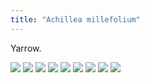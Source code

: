 ```yaml
---
title: "Achillea millefolium"
---
```


Yarrow.



<!-- Add images to <div class="fotorama"></div> -->
<div class="fotorama" data-nav="thumbs" data-thumbwidth="85" data-thumbheight="64">
  <a href="https://res.cloudinary.com/gardenwild/image/upload/v1633211836/achillea-millefolium-flowers-100626.jpg">
    <img src="https://res.cloudinary.com/gardenwild/image/upload/w_85,ar_1.77,c_thumb,g_auto/v1633211836/achillea-millefolium-flowers-100626.jpg"></a>
  <a href="https://res.cloudinary.com/gardenwild/image/upload/v1633211836/achillea-millefolium-meadow.jpg">
    <img src="https://res.cloudinary.com/gardenwild/image/upload/w_85,ar_1.77,c_thumb,g_auto/v1633211836/achillea-millefolium-meadow.jpg"></a>
  <a href="https://res.cloudinary.com/gardenwild/image/upload/v1633211837/achillea-millefolium-scan-191223.jpg">
    <img src="https://res.cloudinary.com/gardenwild/image/upload/w_85,ar_1.77,c_thumb,g_auto/v1633211837/achillea-millefolium-scan-191223.jpg"></a>
  <a href="https://res.cloudinary.com/gardenwild/image/upload/v1633211838/achillea-millefolium-spider-110710.jpg">
    <img src="https://res.cloudinary.com/gardenwild/image/upload/w_85,ar_1.77,c_thumb,g_auto/v1633211838/achillea-millefolium-spider-110710.jpg"></a>
  <a href="https://res.cloudinary.com/gardenwild/image/upload/v1633211836/achillea-millefolium-flower-closeup-120801.jpg">
    <img src="https://res.cloudinary.com/gardenwild/image/upload/w_85,ar_1.77,c_thumb,g_auto/v1633211836/achillea-millefolium-flower-closeup-120801.jpg"></a>
  <a href="https://res.cloudinary.com/gardenwild/image/upload/v1633211836/achillea-millefolium-cluster-130525.jpg">
    <img src="https://res.cloudinary.com/gardenwild/image/upload/w_85,ar_1.77,c_thumb,g_auto/v1633211836/achillea-millefolium-cluster-130525.jpg"></a>
  <a href="https://res.cloudinary.com/gardenwild/image/upload/v1633211838/achillea-millefolium-seeds-141017.jpg">
    <img src="https://res.cloudinary.com/gardenwild/image/upload/w_85,ar_1.77,c_thumb,g_auto/v1633211838/achillea-millefolium-seeds-141017.jpg"></a>
  <a href="https://res.cloudinary.com/gardenwild/image/upload/v1633211836/achillea-millefolium-leaf-210626.jpg">
    <img src="https://res.cloudinary.com/gardenwild/image/upload/w_85,ar_1.77,c_thumb,g_auto/v1633211836/achillea-millefolium-leaf-210626.jpg"></a>
  <a href="https://res.cloudinary.com/gardenwild/image/upload/v1633211836/achillea-millefolium-illustration-150919.jpg">
    <img src="https://res.cloudinary.com/gardenwild/image/upload/w_85,ar_1.77,c_thumb,g_auto/v1633211836/achillea-millefolium-illustration-150919.jpg"></a>
<div>
